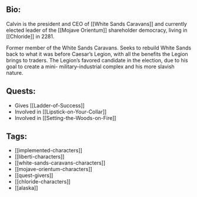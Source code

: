## Bio:

Calvin is the president and CEO of [[White Sands Caravans]] and currently elected leader of the [[Mojave Orientum]] shareholder democracy, living in [[Chloride]] in 2281. 

Former member of the White Sands Caravans. Seeks to rebuild White Sands back to what it was before Caesar’s Legion, with all the benefits the Legion brings to traders. The Legion’s favored candidate in the election, due to his goal to create a mini- military-industrial complex and his more slavish nature.

## Quests:

- Gives [[Ladder-of-Success]]
- Involved in [[Lipstick-on-Your-Collar]]
- Involved in [[Setting-the-Woods-on-Fire]]

## Tags:

- [[implemented-characters]]
- [[liberti-characters]]
- [[white-sands-caravans-characters]]
- [[mojave-orientum-characters]]
- [[quest-givers]]
- [[chloride-characters]]
- [[alaska]]